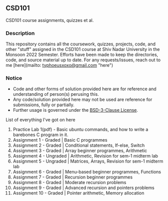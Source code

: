 ## CSD101
CSD101 course assignments, quizzes et al.

### Description
This repository contains all the coursework, quizzes, projects, code, and other "stuff" assigned in the CSD101 course at
Shiv Nadar University in the Monsoon 2022 Semester. Efforts have been made to keep the directories, code, and source 
material up to date. For any requests/issues, reach out to me [here](mailto: typhoeusxoxo@gmail.com "here")

### Notice
- Code and other forms of solution provided here are for reference and understanding of person(s) perusing this.
- Any code/solution provided here may not be used are reference for submissions, fully or partially.
- Further usage is governed under the [BSD-3-Clause License](LICENSE).

List of everything I've got on here
01. Practice Lab 1(pdf) - Basic ubuntu commands, and how to write a barebones C program in it.
02. Assignment 1 - Graded | Basic C programmes 
03. Assignment 2 - Graded | Conditional statements, If-else, Switch
04. Assignment 3 - Graded | Array beginner programmes, Arithmetic
05. Assignment 4 - Ungraded | Arithmetic, Revision for sem-1 midterm lab
06. Assignment 5 - Ungraded | Matrices, Arrays, Revision for sem-1 midterm lab
07. Assignment 6 - Graded | Menu-based beginner programmes, Functions
08. Assignment 7 - Graded | Recursion beginner programmes
09. Assignment 8 - Graded | Moderate recursion problems
10. Assignment 9 - Graded | Advanced recursion and pointers problems
11. Assignment 10 - Graded | Pointer arithmetic, Memory allocation 



        
